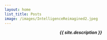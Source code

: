 ```yaml
---
layout: home
list_title: Posts
image: /images/IntelligenceReimagined2.jpeg
---
```

<center><b><i>{{ site.description }}</i></b></center> 
